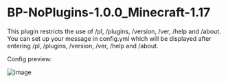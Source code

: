 # BP-NoPlugins-1.0.0_Minecraft-1.17

This plugin restricts the use of /pl, /plugins, /version, /ver, /help and /about. You can set up your message in config.yml which will be displayed after entering /pl, /plugins, /version, /ver, /help and /about.

Config preview:

![image](https://user-images.githubusercontent.com/70117557/136934059-05548fed-2603-42d3-bdca-f92ceeec0338.png)
